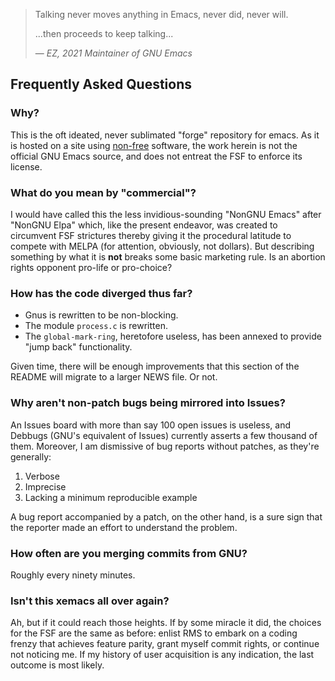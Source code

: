 > Talking never moves anything in Emacs, never did, never will.
>
> ...then proceeds to keep talking...
>
> &mdash; <cite>EZ, 2021 Maintainer of GNU Emacs</cite>

## Frequently Asked Questions

### Why?

This is the oft ideated, never sublimated "forge" repository for
emacs.  As it is hosted on a site using
[non-free](https://www.gnu.org/philosophy/categories.en.html)
software, the work herein is not the official GNU Emacs source, and
does not entreat the FSF to enforce its license.

### What do you mean by "commercial"?

I would have called this the less invidious-sounding "NonGNU Emacs"
after "NonGNU Elpa" which, like the present endeavor, was created to
circumvent FSF strictures thereby giving it the procedural latitude to
compete with MELPA (for attention, obviously, not dollars).  But
describing something by what it is **not** breaks some basic marketing
rule.  Is an abortion rights opponent pro-life or pro-choice?

### How has the code diverged thus far?

- Gnus is rewritten to be non-blocking.
- The module `process.c` is rewritten.
- The `global-mark-ring`, heretofore useless, has been annexed to
  provide "jump back" functionality.

Given time, there will be enough improvements that this section of the
README will migrate to a larger NEWS file.  Or not.

### Why aren't non-patch bugs being mirrored into Issues?

An Issues board with more than say 100 open issues is useless, and
Debbugs (GNU's equivalent of Issues) currently asserts a few thousand of
them.  Moreover, I am dismissive of bug reports without patches, as
they're generally:

1. Verbose
2. Imprecise
3. Lacking a minimum reproducible example

A bug report accompanied by a patch, on the other hand, is a sure sign
that the reporter made an effort to understand the problem.

### How often are you merging commits from GNU?

Roughly every ninety minutes.

### Isn't this xemacs all over again?

Ah, but if it could reach those heights.  If by some miracle it did,
the choices for the FSF are the same as before: enlist RMS to embark
on a coding frenzy that achieves feature parity, grant myself commit
rights, or continue not noticing me.  If my history of user
acquisition is any indication, the last outcome is most likely.
